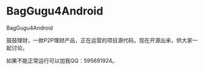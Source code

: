 # BagGugu4Android
BagGugu4Android


鼓鼓理财，一款P2P理财产品，正在运营的项目源代码，现在开源出来，供大家一起讨论。

如果不能正常运行可以加我QQ：595691924。
